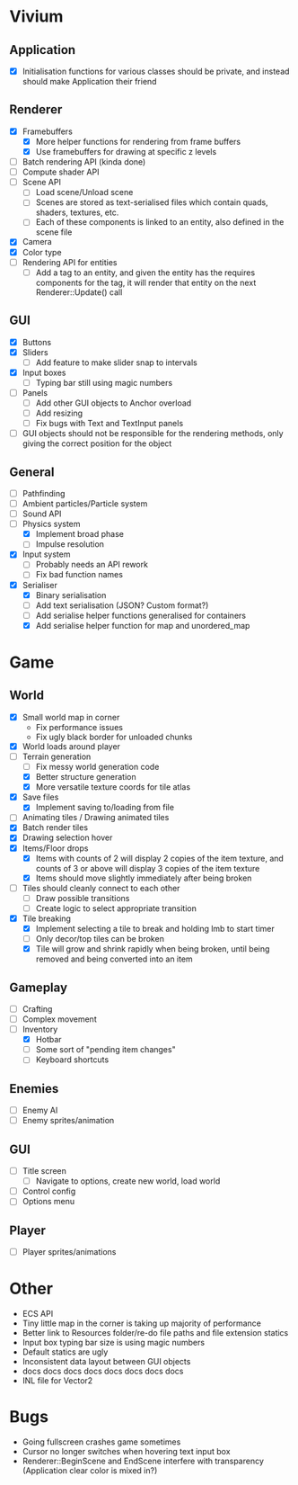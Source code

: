 # Vivium
## Application
- [x] Initialisation functions for various classes should be private, and instead should make Application their friend

## Renderer
- [x] Framebuffers
    - [x] More helper functions for rendering from frame buffers
    - [x] Use framebuffers for drawing at specific z levels
- [ ] Batch rendering API (kinda done)
- [ ] Compute shader API
- [ ] Scene API
    - [ ] Load scene/Unload scene
    - [ ] Scenes are stored as text-serialised files which contain quads, shaders, textures, etc.
    - [ ] Each of these components is linked to an entity, also defined in the scene file
- [x] Camera
- [x] Color type
- [ ] Rendering API for entities
    - [ ] Add a tag to an entity, and given the entity has the requires components for the tag, it will render that entity on the next Renderer::Update() call

## GUI
- [x] Buttons
- [x] Sliders
    - [ ] Add feature to make slider snap to intervals
- [x] Input boxes
    - [ ] Typing bar still using magic numbers
- [ ] Panels
    - [ ] Add other GUI objects to Anchor overload
    - [ ] Add resizing
    - [ ] Fix bugs with Text and TextInput panels
- [ ] GUI objects should not be responsible for the rendering methods, only giving the correct position for the object

## General
- [ ] Pathfinding
- [ ] Ambient particles/Particle system
- [ ] Sound API
- [ ] Physics system
    - [x] Implement broad phase
    - [ ] Impulse resolution
- [x] Input system
    - [ ] Probably needs an API rework
    - [ ] Fix bad function names
- [x] Serialiser
    - [x] Binary serialisation
    - [ ] Add text serialisation (JSON? Custom format?)
    - [ ] Add serialise helper functions generalised for containers
    - [x] Add serialise helper function for map and unordered_map

# Game
## World
- [x] Small world map in corner
    - Fix performance issues
    - Fix ugly black border for unloaded chunks
- [x] World loads around player
- [ ] Terrain generation
    - [ ] Fix messy world generation code
    - [x] Better structure generation
    - [x] More versatile texture coords for tile atlas
- [x] Save files
    - [x] Implement saving to/loading from file
- [ ] Animating tiles / Drawing animated tiles
- [x] Batch render tiles
- [x] Drawing selection hover
- [x] Items/Floor drops
     - [x] Items with counts of 2 will display 2 copies of the item texture, and counts of 3 or above will display 3 copies of the item texture
     - [x] Items should move slightly immediately after being broken
- [ ] Tiles should cleanly connect to each other
    - [ ] Draw possible transitions
    - [ ] Create logic to select appropriate transition
- [x] Tile breaking
    - [x] Implement selecting a tile to break and holding lmb to start timer
    - [ ] Only decor/top tiles can be broken
    - [x] Tile will grow and shrink rapidly when being broken, until being removed and being converted into an item

## Gameplay
- [ ] Crafting
- [ ] Complex movement
- [ ] Inventory
    - [x] Hotbar
    - [ ] Some sort of "pending item changes"
    - [ ] Keyboard shortcuts

## Enemies
- [ ] Enemy AI
- [ ] Enemy sprites/animation

## GUI
- [ ] Title screen
    - [ ] Navigate to options, create new world, load world
- [ ] Control config
- [ ] Options menu

## Player
- [ ] Player sprites/animations

# Other
- ECS API
- Tiny little map in the corner is taking up majority of performance
- Better link to Resources folder/re-do file paths and file extension statics
- Input box typing bar size is using magic numbers
- Default statics are ugly
- Inconsistent data layout between GUI objects
- docs docs docs docs docs docs docs docs
- INL file for Vector2

# Bugs
- Going fullscreen crashes game sometimes
- Cursor no longer switches when hovering text input box
- Renderer::BeginScene and EndScene interfere with transparency (Application clear color is mixed in?)